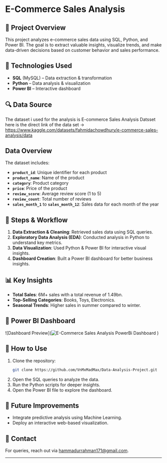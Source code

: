 # E-Commerce Sales Analysis

## 📌 Project Overview
This project analyzes e-commerce sales data using SQL, Python, and Power BI. The goal is to extract valuable insights, visualize trends, and make data-driven decisions based on customer behavior and sales performance.

## 📂 Technologies Used
- **SQL** (MySQL) – Data extraction & transformation
- **Python** – Data analysis & visualization
- **Power BI** – Interactive dashboard

## 🔍 Data Source
The dataset i used for the analysis is E-commerce Sales Analysis Datsset here is the direct link of the data set -> https://www.kaggle.com/datasets/fahmidachowdhury/e-commerce-sales-analysis/data

## Data Overview
The dataset includes:
- **`product_id`**: Unique identifier for each product
- **`product_name`**: Name of the product
- **`category`**: Product category
- **`price`**: Price of the product
- **`review_score`**: Average review score (1 to 5)
- **`review_count`**: Total number of reviews
- **`sales_month_1`** to **`sales_month_12`**: Sales data for each month of the year

## 🚀 Steps & Workflow
1. **Data Extraction & Cleaning**: Retrieved sales data using SQL queries.
2. **Exploratory Data Analysis (EDA)**: Conducted analysis in Python to understand key metrics.
3. **Data Visualization**: Used Python & Power BI for interactive visual insights.
4. **Dashboard Creation**: Built a Power BI dashboard for better business insights.

## 📊 Key Insights
- **Total Sales**: 6M+ sales with a total revenue of 1.49bn.
- **Top-Selling Categories**: Books, Toys, Electronics.
- **Seasonal Trends**: Higher sales in summer compared to winter.

## 📸 Power BI Dashboard
![Dashboard Preview](![E-Commerce Sales Analysis PowerBi Dashboard](https://github.com/user-attachments/assets/2cf42b22-af99-49f0-9f54-e179af39765b)
)

## 🔗 How to Use
1. Clone the repository:
   ```bash
   git clone https://github.com/VnMxMadMax/Data-Analysis-Project.git
   ```
2. Open the SQL queries to analyze the data.
3. Run the Python scripts for deeper insights.
4. Open the Power BI file to explore the dashboard.

## 📜 Future Improvements
- Integrate predictive analysis using Machine Learning.
- Deploy an interactive web-based visualization.

## 📧 Contact
For queries, reach out via [hammadurrahman171@gmail.com](mailto:hammadurrahman171@gmail.com).

---
